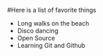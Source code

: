 #Here is a list of favorite things
- Long walks on the beach
- Disco dancing
- Open Source
- Learning Git and Github
